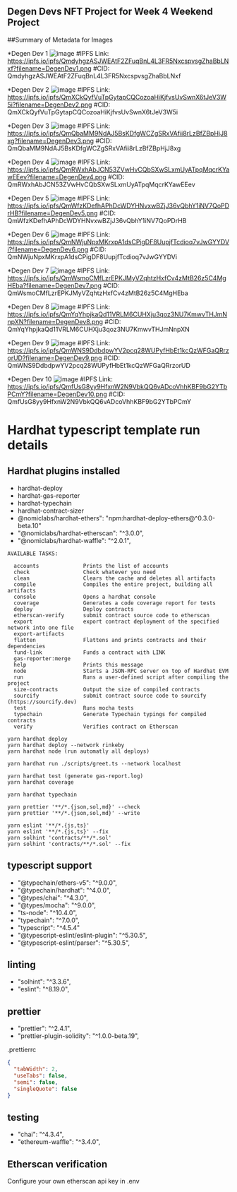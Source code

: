 ## Degen Devs NFT Project for Week 4 Weekend Project

##Summary of Metadata for Images

*Degen Dev 1
![image](https://user-images.githubusercontent.com/100870737/179354407-e67d0535-acd0-48e2-89fd-0758b9f81f6b.png)
#IPFS Link: https://ipfs.io/ipfs/QmdyhgzASJWEAtF2ZFuqBnL4L3FR5NxcspvsgZhaBbLNxf?filename=DegenDev1.png
#CID: QmdyhgzASJWEAtF2ZFuqBnL4L3FR5NxcspvsgZhaBbLNxf

*Degen Dev 2
![image](https://user-images.githubusercontent.com/100870737/179354439-fff12478-6e8a-404e-89ff-14b1214b182d.png)
#IPFS Link: https://ipfs.io/ipfs/QmXCkQyfVuTpGytapCQCozoaHiKjfvsUvSwnX6tJeV3W5i?filename=DegenDev2.png
#CID: QmXCkQyfVuTpGytapCQCozoaHiKjfvsUvSwnX6tJeV3W5i

*Degen Dev 3
![image](https://user-images.githubusercontent.com/100870737/179354507-d3967e83-2a33-4d82-94ab-6cf6d778a200.png)
#IPFS Link: https://ipfs.io/ipfs/QmQbaMM9NdAJ5BsKDfgWCZgSRxVAfii8rLzBfZBpHjJ8xg?filename=DegenDev3.png
#CID: QmQbaMM9NdAJ5BsKDfgWCZgSRxVAfii8rLzBfZBpHjJ8xg

*Degen Dev 4 
![image](https://user-images.githubusercontent.com/100870737/179354519-6b4a07e6-4e53-4517-98a5-97bd7d48a874.png)
#IPFS Link: https://ipfs.io/ipfs/QmRWxhAbJCN53ZVwHvCQbSXwSLxmUyATpqMqcrKYawEEev?filename=DegenDev4.png
#CID: QmRWxhAbJCN53ZVwHvCQbSXwSLxmUyATpqMqcrKYawEEev

*Degen Dev 5
![image](https://user-images.githubusercontent.com/100870737/179354527-37da21ec-f472-471b-a113-8ac7ac99ad81.png)
#IPFS Link: https://ipfs.io/ipfs/QmWfzKDefhAPhDcWDYHNvxwBZjJ36vQbhY1iNV7QoPDrHB?filename=DegenDev5.png
#CID: QmWfzKDefhAPhDcWDYHNvxwBZjJ36vQbhY1iNV7QoPDrHB

*Degen Dev 6
![image](https://user-images.githubusercontent.com/100870737/179354536-f812cda5-eb97-4604-a121-e35031db22ae.png)
#IPFS Link: https://ipfs.io/ipfs/QmNWjuNpxMKrxpA1dsCPigDF8UupjfTcdioq7vJwGYYDVi?filename=DegenDev6.png
#CID: QmNWjuNpxMKrxpA1dsCPigDF8UupjfTcdioq7vJwGYYDVi

*Degen Dev 7
![image](https://user-images.githubusercontent.com/100870737/179354550-e969884f-c8ea-4062-9296-f0f3fcd9d8a5.png)
#IPFS Link: https://ipfs.io/ipfs/QmWsmoCMfLzrEPKJMyVZqhtzHxfCv4zMtB26z5C4MgHEba?filename=DegenDev7.png
#CID: QmWsmoCMfLzrEPKJMyVZqhtzHxfCv4zMtB26z5C4MgHEba

*Degen Dev 8
![image](https://user-images.githubusercontent.com/100870737/179354562-09bd9e5d-1ffe-4af0-ad0a-00b82fe3fa1f.png)
#IPFS Link: https://ipfs.io/ipfs/QmYqYhpjkaQd11VRLM6CUHXju3qoz3NU7KmwvTHJmNnpXN?filename=DegenDev8.png
#CID: QmYqYhpjkaQd11VRLM6CUHXju3qoz3NU7KmwvTHJmNnpXN

*Degen Dev 9
![image](https://user-images.githubusercontent.com/100870737/179354574-450afba2-765d-4332-aea0-d2c875319f94.png)
#IPFS Link: https://ipfs.io/ipfs/QmWNS9DdbdpwYV2pcq28WUPyfHbEt1kcQzWFGaQRrzorUD?filename=DegenDev9.png
#CID: QmWNS9DdbdpwYV2pcq28WUPyfHbEt1kcQzWFGaQRrzorUD

*Degen Dev 10
![image](https://user-images.githubusercontent.com/100870737/179354588-af70557e-83f7-4cde-9868-1745748a341a.png)
#IPFS Link: https://ipfs.io/ipfs/QmfUsG8yy9HfxnW2N9VbkQQ6vADcoVhhKBF9bG2YTbPCmY?filename=DegenDev10.png
#CID: QmfUsG8yy9HfxnW2N9VbkQQ6vADcoVhhKBF9bG2YTbPCmY


# Hardhat typescript template run details

## Hardhat plugins installed
- hardhat-deploy
- hardhat-gas-reporter
- hardhat-typechain
- hardhat-contract-sizer
- @nomiclabs/hardhat-ethers": "npm:hardhat-deploy-ethers@^0.3.0-beta.10"
- "@nomiclabs/hardhat-etherscan": "^3.0.0",
- "@nomiclabs/hardhat-waffle": "^2.0.1",

```
AVAILABLE TASKS:

  accounts              Prints the list of accounts
  check                 Check whatever you need
  clean                 Clears the cache and deletes all artifacts
  compile               Compiles the entire project, building all artifacts
  console               Opens a hardhat console
  coverage              Generates a code coverage report for tests
  deploy                Deploy contracts
  etherscan-verify      submit contract source code to etherscan
  export                export contract deployment of the specified network into one file
  export-artifacts
  flatten               Flattens and prints contracts and their dependencies
  fund-link             Funds a contract with LINK
  gas-reporter:merge
  help                  Prints this message
  node                  Starts a JSON-RPC server on top of Hardhat EVM
  run                   Runs a user-defined script after compiling the project
  size-contracts        Output the size of compiled contracts
  sourcify              submit contract source code to sourcify (https://sourcify.dev)
  test                  Runs mocha tests
  typechain             Generate Typechain typings for compiled contracts
  verify                Verifies contract on Etherscan
```

```shell
yarn hardhat deploy
yarn hardhat deploy --network rinkeby
yarn hardhat node (run automatly all deploys)

yarn hardhat run ./scripts/greet.ts --network localhost

yarn hardhat test (generate gas-report.log)
yarn hardhat coverage

yarn hardhat typechain

yarn prettier '**/*.{json,sol,md}' --check
yarn prettier '**/*.{json,sol,md}' --write

yarn eslint '**/*.{js,ts}'
yarn eslint '**/*.{js,ts}' --fix
yarn solhint 'contracts/**/*.sol'
yarn solhint 'contracts/**/*.sol' --fix
```

## typescript support

- "@typechain/ethers-v5": "^9.0.0",
- "@typechain/hardhat": "^4.0.0",
- "@types/chai": "^4.3.0",
- "@types/mocha": "^9.0.0",
- "ts-node": "^10.4.0",
- "typechain": "^7.0.0",
- "typescript": "^4.5.4"
- "@typescript-eslint/eslint-plugin": "^5.30.5",
- "@typescript-eslint/parser": "^5.30.5",

## linting

- "solhint": "^3.3.6",
- "eslint": "^8.19.0",

## prettier

- "prettier": "^2.4.1",
- "prettier-plugin-solidity": "^1.0.0-beta.19",

.prettierrc

```json
{
  "tabWidth": 2,
  "useTabs": false,
  "semi": false,
  "singleQuote": false
}
```

## testing

- "chai": "^4.3.4",
- "ethereum-waffle": "^3.4.0",

## Etherscan verification

Configure your own etherscan api key in .env
